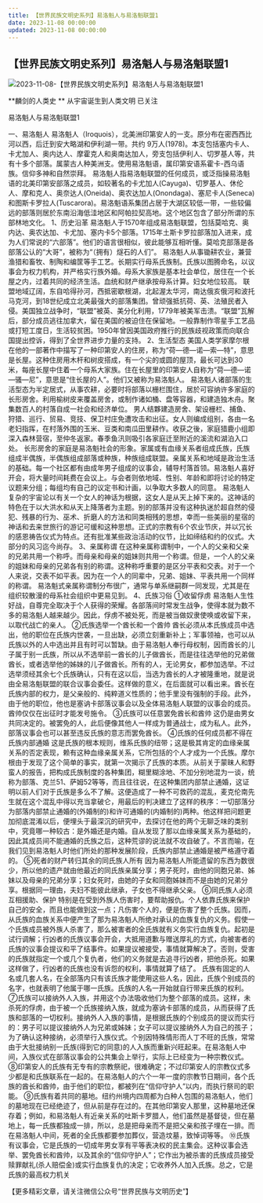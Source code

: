 ```yaml
---
title: 【世界民族文明史系列】易洛魁人与易洛魁联盟1
date: 2023-11-08 00:00:00
updated: 2023-11-08 00:00:00
---
```



## 【世界民族文明史系列】易洛魁人与易洛魁联盟1
![2023-11-08-【世界民族文明史系列】易洛魁人与易洛魁联盟1](assets/2023-11-08-【世界民族文明史系列】易洛魁人与易洛魁联盟1.jpeg)

**麟剑的人类史
**
从宇宙诞生到人类文明
已关注

易洛魁人与易洛魁联盟1

一、易洛魁人
易洛魁人（Iroquois），北美洲印第安人的一支。原分布在密西西比河以西，后迁到安大略湖和伊利湖一带。共约 9万人(1978)。本支包括塞内卡人、卡尤加人、奥内达人、摩霍克人和奥南达加人，旁支包括伊利人、切罗基人等，共有十多个部落。属蒙古人种美洲支。使用易洛魁语，属印第安语系霍卡-西乌语族。信仰多神和自然崇拜。
易洛魁人指易洛魁联盟的任何成员，或泛指操易洛魁语的北美印第安部落之成员，如较著名的卡尤加人(Cayuga)、切罗基人、休伦人、摩和克人、奥奈达人(Oneida)、奥农达加人(Onondaga)、塞尼卡人(Seneca)和图斯卡罗拉人(Tuscarora)。易洛魁语系集团占居于大湖区较低一带，一些较偏远的部落则居於东南沿海低洼地区和阿帕拉契高地。这个地区包含了部分所谓的东部林地文化。
1、历史沿革
易洛魁人于1570年组成易洛魁联盟，包括莫哈克、奥内达、奥农达加、卡尤加、塞内卡5个部落。1715年土斯卡罗拉部落加入进来，成为人们常说的“六部落”。他们的语言很相似，彼此能够互相听懂。莫哈克部落是各部落公认的“大哥”，被称为“（拥有）燧石的人们”。
易洛魁人从事锄耕农业，兼营渔猎和畜牧、制陶和编筐等手工艺。长期实行母系氏族制。氏族以图腾命名，以议事会为权力机构，并严格实行族外婚。母系大家族是基本社会单位，居住在一个长屋之内，过着共同的经济生活。血统和财产继承按母系计算。妇女地位较高。
联盟地域辽阔，东自哈得孙河，西抵密歇根湖，北起渥太华河，南达俄亥俄河和波托马克河，到18世纪成立北美最强大的部落集团。曾顽强抵抗荷、英、法殖民者入侵。美国独立战争时，“联盟”被英、美分化利用，1779年被美军击溃。“联盟”瓦解后，部分成员逃往加拿大，留在美国的被迫住在保留地。一般靠制作零星手工艺品或打短工度日，生活较贫困。1950年曾因美国政府推行的民族歧视政策而向联合国提出控诉，得到了全世界进步力量的支持。
2、生活型态
美国人类学家摩尔根在他的一部著作中描写了一种印第安人的住房，称为“荷—德—诺—索—特”，意思是长屋。这种住房用木杆和树皮搭成，有一个尖的或圆的屋顶，最长可达到30米，每座长屋中住着一个母系大家族。住在长屋里的印第安人自称为“荷—德—诺—骚—尼”，意思是“住长屋的人”。他们又被称为易洛魁人。
易洛魁人诸部落的生活型态为半定居式，从事农耕，必要时将部落以栅栏围住，居於可容纳许多家庭的长形房舍。利用榆树皮来覆盖房舍，或制作诸如桶、盘等容器，和建造独木舟。聚集数百人的村落自成一社会和经济单位。
男人结夥建造房舍、架设栅栏、捕鱼、狩猎、巡行、贸易、竞技、保卫村庄免遭攻击和出征。女人则编成组别，各由一名老妇指挥，在村落外围的玉米、豆类和南瓜田里耕作。收获之後，家庭猎鹿小组即深入森林营宿，至仲冬返家。春季鱼汛则吸引各家庭迁至附近的溪流和湖泊入口处。
长形房舍的家庭是易洛魁社会的形象。家属或有血缘关系者组成氏族，氏族组成半偶族，半偶族组成部落或种族，种族组成联盟。亲属关系和地域是政治生活的基础。每一个社区都有由成年男子组成的议事会，辅导村落首领。易洛魁人喜好开会，将大量时间耗费在会议上。与会者则依地域、性别、年龄和即将讨论的特定议题来分组；每组均有自己的议定书和计画，以争取大多数人的同意。
易洛魁人复杂的宇宙论以有关一个女人的神话为根据，这女人是从天上掉下来的。这神话的特色在于以大洪水和从天上降落者为主题。别的部落并没有这种执迷於超自然的侵犯、残暴的行为、巫术、折磨人的方法和同类相残的思想，幸而一些美丽的星宿的神话和去来世旅行的游记可缓和这种思想。正式的宗教有6个农业节庆，并以冗长的感恩祷告仪式为特点。还有批准某些政治活动的仪节，比如缔结和约的仪式。大部分的风习迄今尚存。
3、亲属称谓
在这种亲属称谓制中，一个人的父亲和父亲的兄弟共用一个称呼。而母亲和母亲的姐妹则共用一个称谓。但是，一个人的父亲的姐妹和母亲的兄弟各有别的称谓。这种称呼重要的是区分平表和交表。对于一个人来说，交表不如平表。因为在一个人的同辈中，兄弟、姐妹、平表共用一个同样的称谓。
易洛魁式亲属称谓制分布很广，通常与单系继嗣群一同发现，尤其是在组织较散漫的母系社会组织中更易见到。
4、氏族习俗
①收留俘虏
易洛魁人生性好战，自尊完全取决于个人获得的荣耀。各部落间时常发生战争，使得本就为数不多的易洛魁人越来越少。因此，俘虏不被处死，而是被当做奴隶使唤或收留下来，以取代战亡的亲人。
②氏族选举一个酋长和一个酋帅
酋长必须从本氏族成员中选出，他的职位在氏族内世袭，一旦出缺，必须立刻重新补上；军事领袖，也可以从氏族以外的人中选出并且有时可以暂缺。由于易洛魁人奉行母权制，因而酋长的儿子属于别一氏族，所以从不选举前一酋长的儿子做酋长，而是往往选举他的兄弟做酋长，或者选举他的姊妹的儿子做酋长。所有的人，无论男女，都参加选举。不过选举须经其余七个氏族确认，只有在这以后，当选为酋长的人才被隆重地，就是说由全易洛魁联盟的联合议事会委任。这样做的意义，在后面就可以看出来。酋长在氏族内部的权力，是父亲般的、纯粹道义性质的；他手里没有强制的手段。此外，由于他的职位，他也是塞讷卡部落议事会以及全体易洛魁人联盟的议事会的成员。酋帅仅仅在出征时才能发号施令。
③氏族可以任意罢免酋长和酋帅
这仍是由男女共同决定的。被罢免的人，此后便像其他人一样成为普通战士，成为私人。此外，部落议事会也可以甚至违反氏族的意志而罢免酋长。
④氏族的任何成员都不得在氏族内部通婚
这是氏族的根本规则，维系氏族的纽带；这是极其肯定的血缘亲属关系的否定表现，赖有这种血缘亲属关系，它所包括的个人才成为一个氏族。摩尔根由于发现了这个简单的事实，就第一次揭示了氏族的本质。从前关于蒙昧人和野蛮人的报告，把构成氏族制度的各种集团，糊里糊涂地、不加分别地混为一谈，统称为部落、克兰51、萨姆52等等，而且往往说，在这种集团内部禁止通婚，这证明以前人们对于氏族是多么不了解。这便造成了一种不可救药的混乱，麦克伦南先生就在这个混乱中得以充当拿破仑，用最后的判决建立了这样的秩序：一切部落分为部落内部禁止通婚的(外婚制的)和许可通婚的(内婚制的)两种。他这样把问题更加彻底混淆以后，便埋头于最深沉的研究中，去探讨在他的两个无聊乏味的类别中，究竟哪一种较古：是外婚还是内婚。自从发现了那以血缘亲属关系为基础的，因此其成员间不能通婚的氏族之后，这种荒谬的说法就不攻自破了。不言而喻，在我们见到易洛魁人时他们所处的那种发展阶段，氏族内部禁止通婚是被严格遵守着的。
⑤死者的财产转归其余的同氏族人所有
因为易洛魁人所能遗留的东西为数很少，所以他的遗产就由他最近的同氏族亲属分享；男子死时，由他的同胞兄弟、姊妹以及母亲的兄弟分享；妇女死时，由她的子女和同胞姊妹而不是由她的兄弟分享。根据同一理由，夫妇不能彼此继承，子女也不得继承父亲。
⑥同氏族人必须互相援助、保护
特别是在受到外族人伤害时，要帮助报仇。个人依靠氏族来保护自己的安全，而且也能做到这一点；凡伤害个人的，便是伤害了整个氏族。因而，从氏族的血族关系中便产生了那为易洛魁人所绝对承认的血族复仇的义务。假使一个氏族成员被外族人杀害了，那么被害者的全氏族就有义务实行血族复仇。起初是试行调解；行凶者的氏族议事会开会，大抵用道歉与赠送厚礼的方式，向被害者的氏族的议事会提议和平了结事件。如果提议被接受，事情就算解决了。否则，受害的氏族就指定一个或几个复仇者，他们的义务就是去追寻行凶者，把他杀死。如果这样做了，行凶者的氏族也没有诉怨的权利，事情就算了结了。
氏族有固定的人名或几套人名，在全部落内只有该氏族才能使用这些人名，因此，氏族个别成员的名字，也就表明了他属于哪一氏族。氏族的人名一开始就自行带来氏族的权利。
⑦氏族可以接纳外人入族，并用这个办法吸收他们为整个部落的成员。这样，未杀死的俘虏，由于被一个氏族接纳入族，就成为塞讷卡部落的成员，从而获得了氏族和部落的一切权利。接纳外人入族的事情，是根据氏族的个别成员的提议而实行的：男子可以提议接纳外人为兄弟或姊妹；女子可以提议接纳外人为自己的孩子；为了确认这种接纳，必须举行入族仪式。个别因特殊情形而人丁不旺的氏族，常常由于大批接纳别一氏族(得到它的同意)的人入族而重新兴旺起来。在易洛魁人中间，入族仪式在部落议事会的公共集会上举行，实际上已经变为一种宗教仪式。
⑧印第安人的氏族有无专有的宗教祭祀，很难确定；不过印第安人的宗教仪式多少都是和氏族联系在一起的。在易洛魁人的六个一年一度的宗教节日期间，各个氏族的酋长和酋帅，由于他们的职位，都被列在“信仰守护人”以内，而执行祭司的职能。
⑨氏族有着共同的墓地。纽约州境内四周都为白种人包围的易洛魁人，他们的墓地现在已经绝迹了，但从前是存在过的。在其他印第安人那里，这种墓地还保存着；例如，和易洛魁人有近亲关系的吐斯卡罗腊人，他们虽然是基督徒，但在墓地上，每一氏族都独成一排，所以，总是把母亲而不是把父亲和孩子埋在一排。而在易洛魁人中间，死者的全氏族都要参加葬仪，营造坟墓，致悼词等等。
⑩氏族有议事会，它是氏族的一切成年男女享有平等表决权的民主集会。这种议事会选举、罢免酋长和酋帅，以及其余的“信仰守护人”；它作出为被杀害的氏族成员接受赎罪献礼(杀人赔偿金)或实行血族复仇的决定；它收养外人加入氏族。总之，它是氏族的最高权力机关

【更多精彩文章，请关注微信公众号“世界民族与文明历史”】
